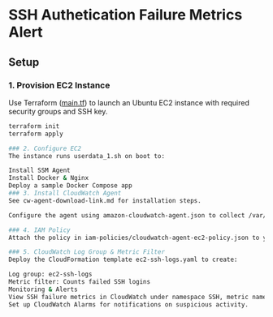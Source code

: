 # SSH Authetication Failure Metrics Alert
## Setup

### 1. Provision EC2 Instance

Use Terraform ([main.tf](main.tf)) to launch an Ubuntu EC2 instance with required security groups and SSH key.

```sh
terraform init
terraform apply

### 2. Configure EC2
The instance runs userdata_1.sh on boot to:

Install SSM Agent
Install Docker & Nginx
Deploy a sample Docker Compose app
### 3. Install CloudWatch Agent
See cw-agent-download-link.md for installation steps.

Configure the agent using amazon-cloudwatch-agent.json to collect /var/log/auth.log and send to CloudWatch.

### 4. IAM Policy
Attach the policy in iam-policies/cloudwatch-agent-ec2-policy.json to your EC2 instance role for CloudWatch access.

### 5. CloudWatch Log Group & Metric Filter
Deploy the CloudFormation template ec2-ssh-logs.yaml to create:

Log group: ec2-ssh-logs
Metric filter: Counts failed SSH logins
Monitoring & Alerts
View SSH failure metrics in CloudWatch under namespace SSH, metric name FailedSSHLoginCount.
Set up CloudWatch Alarms for notifications on suspicious activity.
